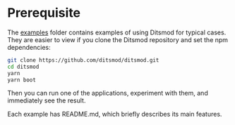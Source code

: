 
# Prerequisite

The [examples][1] folder contains examples of using Ditsmod for typical cases. They are easier to view if you clone the Ditsmod repository and set the npm dependencies:

```bash
git clone https://github.com/ditsmod/ditsmod.git
cd ditsmod
yarn
yarn boot
```

Then you can run one of the applications, experiment with them, and immediately see the result.

Each example has README.md, which briefly describes its main features.

[1]: https://github.com/ditsmod/ditsmod/tree/main/examples

